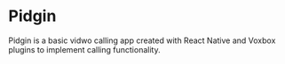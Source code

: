 # Pidgin

Pidgin is a basic vidwo calling app created with React Native and Voxbox plugins to implement calling functionality.
